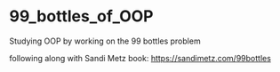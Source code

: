 # 99_bottles_of_OOP

Studying OOP by working on the 99 bottles problem

following along with Sandi Metz book:
https://sandimetz.com/99bottles
